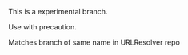 This is a experimental branch.

Use with precaution.

Matches branch of same name in URLResolver repo
